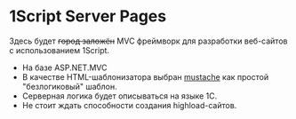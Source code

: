 # 1Script Server Pages

Здесь будет ~~город заложён~~ MVC фреймворк для разработки веб-сайтов с использованием 1Script.

* На базе ASP.NET.MVC
* В качестве HTML-шаблонизатора выбран [mustache](mustache.github.io) как простой "безлогиковый" шаблон.
* Серверная логика будет описываться на языке 1С.
* Не стоит ждать способности создания highload-сайтов.